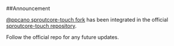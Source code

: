 ##Announcement

[@ppcano sproutcore-touch fork](https://github.com/ppcano/sproutcore-touch) has been integrated in the official [sproutcore-touch repository](https://github.com/emberjs-addons/sproutcore-touch).

Follow the official repo for any future updates.
